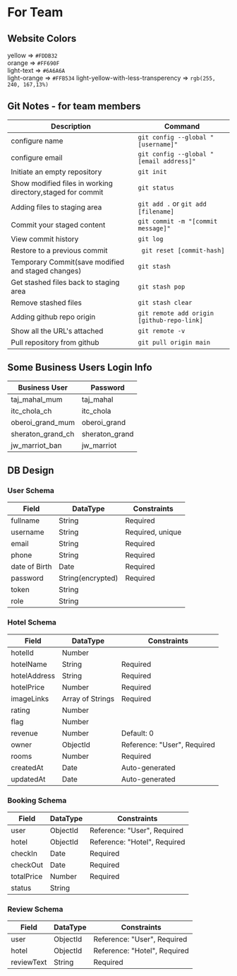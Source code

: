 # For Team

## Website Colors

yellow => `#FDDB32`  
orange => `#FF690F`  
light-text => `#6A6A6A`  
light-orange => `#FFB534`
light-yellow-with-less-transperency => `rgb(255, 240, 167,13%)`

## Git Notes - for team members

| Description                                                | Command                                    |
| ---------------------------------------------------------- | ------------------------------------------ |
| configure name                                             | `git config --global "[username]"`         |
| configure email                                            | `git config --global "[email address]"`    |
| Initiate an empty repository                               | `git init`                                 |
| Show modified files in working directory,staged for commit | `git status`                               |
| Adding files to staging area                               | `git add .` or `git add [filename]`        |
| Commit your staged content                                 | `git commit -m "[commit message]"`         |
| View commit history                                        | `git log`                                  |
| Restore to a previous commit                               | ` git reset [commit-hash]`                 |
| Temporary Commit(save modified and staged changes)         | `git stash`                                |
| Get stashed files back to staging area                     | `git stash pop`                            |
| Remove stashed files                                       | `git stash clear`                          |
| Adding github repo origin                                  | `git remote add origin [github-repo-link]` |
| Show all the URL's attached                                | `git remote -v`                            |
| Pull repository from github                                | `git pull origin main`                     |

## Some Business Users Login Info

| Business User     | Password       |
| ----------------- | -------------- |
| taj_mahal_mum     | taj_mahal      |
| itc_chola_ch      | itc_chola      |
| oberoi_grand_mum  | oberoi_grand   |
| sheraton_grand_ch | sheraton_grand |
| jw_marriot_ban    | jw_marriot     |

## DB Design

### User Schema

| Field         | DataType          | Constraints      |
| ------------- | ----------------- | ---------------- |
| fullname      | String            | Required         |
| username      | String            | Required, unique |
| email         | String            | Required         |
| phone         | String            | Required         |
| date of Birth | Date              | Required         |
| password      | String(encrypted) | Required         |
| token         | String            |                  |
| role          | String            |                  |

### Hotel Schema

| Field        | DataType         | Constraints                 |
| ------------ | ---------------- | --------------------------- |
| hotelId      | Number           |                             |
| hotelName    | String           | Required                    |
| hotelAddress | String           | Required                    |
| hotelPrice   | Number           | Required                    |
| imageLinks   | Array of Strings | Required                    |
| rating       | Number           |                             |
| flag         | Number           |                             |
| revenue      | Number           | Default: 0                  |
| owner        | ObjectId         | Reference: "User", Required |
| rooms        | Number           | Required                    |
| createdAt    | Date             | Auto-generated              |
| updatedAt    | Date             | Auto-generated              |

### Booking Schema

| Field      | DataType | Constraints                  |
| ---------- | -------- | ---------------------------- |
| user       | ObjectId | Reference: "User", Required  |
| hotel      | ObjectId | Reference: "Hotel", Required |
| checkIn    | Date     | Required                     |
| checkOut   | Date     | Required                     |
| totalPrice | Number   | Required                     |
| status     | String   |                              |

### Review Schema

| Field      | DataType | Constraints                  |
| ---------- | -------- | ---------------------------- |
| user       | ObjectId | Reference: "User", Required  |
| hotel      | ObjectId | Reference: "Hotel", Required |
| reviewText | String   | Required                     |
